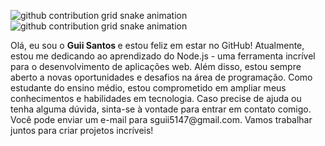 ![github contribution grid snake animation](https://github.com/xiaoleGun/xiaoleGun/raw/snake/github-contribution-grid-snake-dark.svg#gh-dark-mode-only)![github contribution grid snake animation](https://github.com/xiaoleGun/xiaoleGun/raw/snake/github-contribution-grid-snake.svg#gh-light-mode-only)



<p>Olá, eu sou o <strong> Guii Santos </strong> e estou feliz em estar no GitHub! Atualmente, estou me dedicando ao aprendizado do Node.js - uma ferramenta incrível para o desenvolvimento de aplicações web. Além disso, estou sempre aberto a novas oportunidades e desafios na área de programação. Como estudante do ensino médio, estou comprometido em ampliar meus conhecimentos e habilidades em tecnologia. Caso precise de ajuda ou tenha alguma dúvida, sinta-se à vontade para entrar em contato comigo. Você pode enviar um e-mail para sguii5147@gmail.com. Vamos trabalhar juntos para criar projetos incríveis!</p>

